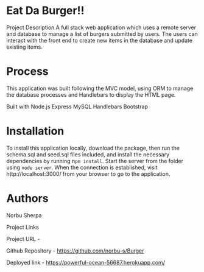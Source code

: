 # Eat Da Burger!!
Project Description
A full stack web application which  uses a remote server and database to manage a list of burgers submitted by users. The users can interact with the front end to create new items in the database and update existing items.

# Process
This application was built following the MVC model, using ORM to manage the database processes and Handlebars to display the HTML page.

Built with
Node.js
Express
MySQL
Handlebars
Bootstrap

# Installation
To install this application locally, download the package, then run the schema.sql and seed.sql files included, and install the necessary dependencies by running n`pm install`. Start the server from the folder using `node server`. When the connection is established, visit http://localhost:3000/ from your browser to go to the application.

# Authors
Norbu Sherpa


Project Links

Project URL - 

Github Repository - https://github.com/norbu-s/Burger

Deployed link - https://powerful-ocean-56687.herokuapp.com/



